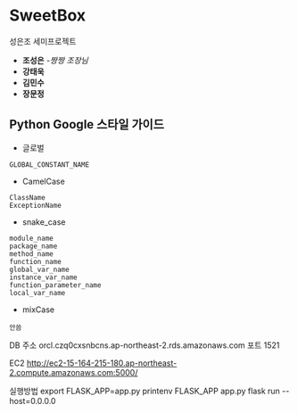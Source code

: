 # SweetBox

성은조 세미프로젝트
* **조성은** -*짱짱 조장님* 
* **강태욱** 
* **김민수**  
* **장문정**

## Python Google 스타일 가이드
* 글로벌
```
GLOBAL_CONSTANT_NAME
```

* CamelCase
```
ClassName
ExceptionName
```
* snake_case
```
module_name
package_name
method_name
function_name
global_var_name
instance_var_name
function_parameter_name
local_var_name
```
* mixCase
```
안씀
```

DB 주소
orcl.czq0cxsnbcns.ap-northeast-2.rds.amazonaws.com
포트 1521

EC2
http://ec2-15-164-215-180.ap-northeast-2.compute.amazonaws.com:5000/

실행방법
export FLASK_APP=app.py
printenv FLASK_APP
app.py
flask run --host=0.0.0.0



